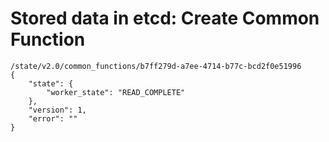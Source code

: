 # Stored data in etcd: Create Common Function

```
/state/v2.0/common_functions/b7ff279d-a7ee-4714-b77c-bcd2f0e51996
{
    "state": {
        "worker_state": "READ_COMPLETE"
    }, 
    "version": 1, 
    "error": ""
}
```
